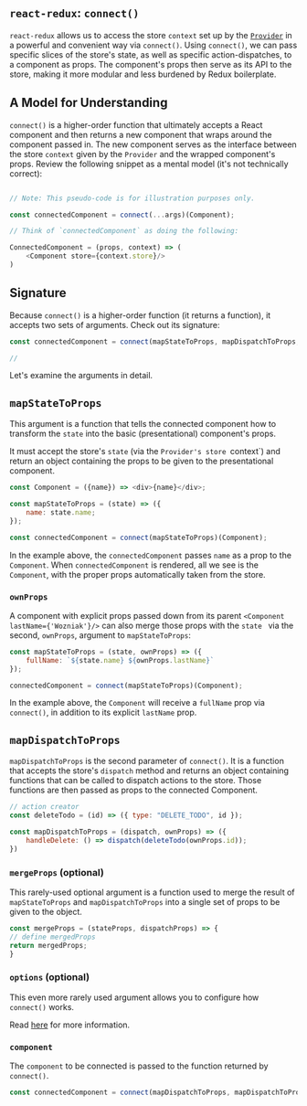 ## `react-redux`: `connect()`

`react-redux` allows us to access the store `context` set up by the
[`Provider`][provider] in a powerful and convenient way via `connect()`. Using
`connect()`, we can pass specific slices of the store's state, as well as
specific action-dispatches, to a component as props. The component's props then
serve as its API to the store, making it more modular and less burdened
by Redux boilerplate.

## A Model for Understanding

`connect()` is a higher-order function that ultimately accepts a React component and then returns a new component that wraps around the component passed in. The new component serves as the interface between the store `context` given by the `Provider` and the wrapped component's props. Review the following snippet as a mental model (it's not technically correct):

```js

// Note: This pseudo-code is for illustration purposes only.

const connectedComponent = connect(...args)(Component);

// Think of `connectedComponent` as doing the following: 

ConnectedComponent = (props, context) => (
	<Component store={context.store}/>
)

```

## Signature

Because `connect()` is a higher-order function (it returns a function), it accepts two sets of arguments. Check out its signature:

```js
const connectedComponent = connect(mapStateToProps, mapDispatchToProps, mergeProps, options)(component);

// 
```

Let's examine the arguments in detail.

## `mapStateToProps`

This argument is a function that tells the connected component how to transform the `state` into the basic (presentational) component's props. 

It must accept the store's `state` (via the `Provider's store `context`) and
return an object containing the props to be given to the presentational
component. 

```js
const Component = ({name}) => <div>{name}</div>;

const mapStateToProps = (state) => ({
	name: state.name;
});

const connectedComponent = connect(mapStateToProps)(Component);

```
In the example above, the `connectedComponent` passes `name` as a prop to the
`Component`. When `connectedComponent` is rendered, all we see is the
`Component`, with the proper props automatically taken from the store.

### `ownProps`

A component with explicit props passed down from its parent `<Component lastName={'Wozniak'}/>` can also merge those props with the `state ` via the second, `ownProps`, argument to `mapStateToProps`:

```js
const mapStateToProps = (state, ownProps) => ({
	fullName: `${state.name} ${ownProps.lastName}`
});

connectedComponent = connect(mapStateToProps)(Component);

```

In the example above, the `Component` will receive a `fullName` prop via `connect()`, in addition to its explicit `lastName` prop.

## `mapDispatchToProps`

`mapDispatchToProps` is the second parameter of `connect()`. It is a function
that accepts the store's `dispatch` method and returns an object containing
functions that can be called to dispatch actions to the store. Those functions
are then passed as props to the connected Component.

```js
// action creator
const deleteTodo = (id) => ({ type: "DELETE_TODO", id });

const mapDispatchToProps = (dispatch, ownProps) => ({
	handleDelete: () => dispatch(deleteTodo(ownProps.id));
})
```

### `mergeProps` (optional)

This rarely-used optional argument is a function used to merge the result of `mapStateToProps` and `mapDispatchToProps` into a single set of props to be given to the object.

```js
const mergeProps = (stateProps, dispatchProps) => {
// define mergedProps
return mergedProps;
}

```

### `options` (optional)

This even more rarely used argument allows you to configure how `connect()` works.

Read [here][docs] for more information.

### `component`

The `component` to be connected is passed to the function returned by `connect()`.

```js
const connectedComponent = connect(mapDispatchToProps, mapDispatchToProps)(component)

```

[docs]: https://github.com/reactjs/react-redux/blob/master/docs/api.md#arguments
[provider]: provider.md

